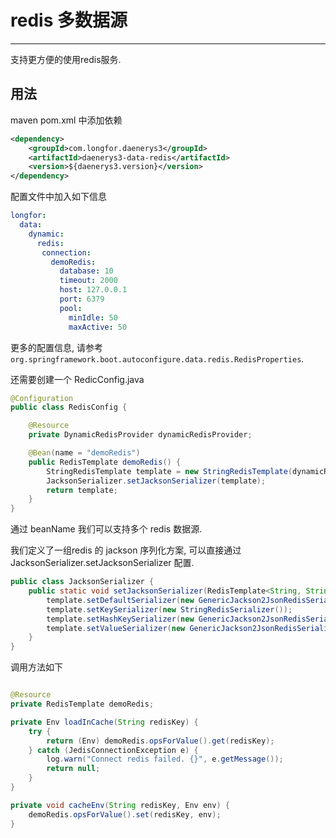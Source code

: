 # redis 多数据源

---

支持更方便的使用redis服务.

## 用法

maven pom.xml 中添加依赖

```xml
<dependency>
    <groupId>com.longfor.daenerys3</groupId>
    <artifactId>daenerys3-data-redis</artifactId>
    <version>${daenerys3.version}</version>
</dependency>
``` 

配置文件中加入如下信息

```yaml
longfor:
  data:
    dynamic:
      redis:      
       connection:
         demoRedis:
           database: 10
           timeout: 2000
           host: 127.0.0.1
           port: 6379
           pool:
             minIdle: 50
             maxActive: 50
```

更多的配置信息, 请参考 `org.springframework.boot.autoconfigure.data.redis.RedisProperties`.

还需要创建一个 RedicConfig.java

```java
@Configuration
public class RedisConfig {

    @Resource
    private DynamicRedisProvider dynamicRedisProvider;

    @Bean(name = "demoRedis")
    public RedisTemplate demoRedis() {
        StringRedisTemplate template = new StringRedisTemplate(dynamicRedisProvider.loadRedis().get("demoRedis"));
        JacksonSerializer.setJacksonSerializer(template);
        return template;
    }
}
```

通过 beanName 我们可以支持多个 redis 数据源.

我们定义了一组redis 的 jackson 序列化方案, 可以直接通过 JacksonSerializer.setJacksonSerializer 配置.

```java
public class JacksonSerializer {
    public static void setJacksonSerializer(RedisTemplate<String, String> template) {
        template.setDefaultSerializer(new GenericJackson2JsonRedisSerializer());
        template.setKeySerializer(new StringRedisSerializer());
        template.setHashKeySerializer(new GenericJackson2JsonRedisSerializer());
        template.setValueSerializer(new GenericJackson2JsonRedisSerializer());
    }
}
```

调用方法如下
```java

@Resource
private RedisTemplate demoRedis;

private Env loadInCache(String redisKey) {
    try {
        return (Env) demoRedis.opsForValue().get(redisKey);
    } catch (JedisConnectionException e) {
        log.warn("Connect redis failed. {}", e.getMessage());
        return null;
    }
}

private void cacheEnv(String redisKey, Env env) {
    demoRedis.opsForValue().set(redisKey, env);
}
```
